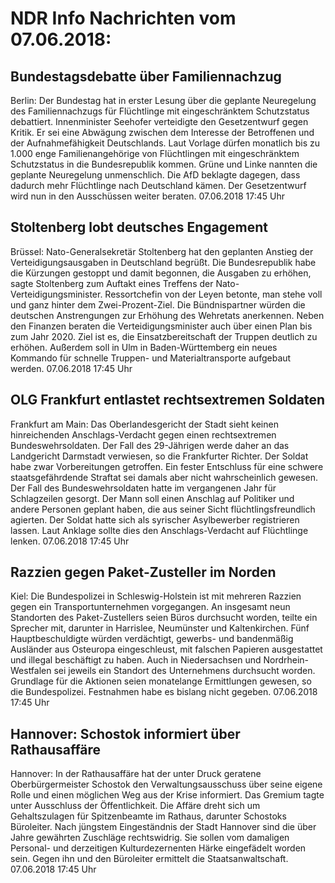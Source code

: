 # NDR Info Nachrichten vom 07.06.2018:


## Bundestagsdebatte über Familiennachzug
Berlin: Der Bundestag hat in erster Lesung über die geplante Neuregelung des Familiennachzugs für Flüchtlinge mit eingeschränktem Schutzstatus debattiert. Innenminister Seehofer verteidigte den Gesetzentwurf gegen Kritik. Er sei eine Abwägung zwischen dem Interesse der Betroffenen und der Aufnahmefähigkeit Deutschlands. Laut Vorlage dürfen monatlich bis zu 1.000 enge Familienangehörige von Flüchtlingen mit eingeschränktem Schutzstatus in die Bundesrepublik kommen. Grüne und Linke nannten die geplante Neuregelung unmenschlich. Die AfD beklagte dagegen, dass dadurch mehr Flüchtlinge nach Deutschland kämen. Der Gesetzentwurf wird nun in den Ausschüssen weiter beraten. 07.06.2018 17:45 Uhr 

## Stoltenberg lobt deutsches Engagement
Brüssel: Nato-Generalsekretär Stoltenberg hat den geplanten Anstieg der Verteidigungsausgaben in Deutschland begrüßt. Die Bundesrepublik habe die Kürzungen gestoppt und damit begonnen, die Ausgaben zu erhöhen, sagte Stoltenberg zum Auftakt eines Treffens der Nato-Verteidigungsminister. Ressortchefin von der Leyen betonte, man stehe voll und ganz hinter dem Zwei-Prozent-Ziel. Die Bündnispartner würden die deutschen Anstrengungen zur Erhöhung des Wehretats anerkennen. Neben den Finanzen beraten die Verteidigungsminister auch über einen Plan bis zum Jahr 2020. Ziel ist es, die Einsatzbereitschaft der Truppen deutlich zu erhöhen. Außerdem soll in Ulm in Baden-Württemberg ein neues Kommando für schnelle Truppen- und Materialtransporte aufgebaut werden. 07.06.2018 17:45 Uhr 

## OLG Frankfurt entlastet rechtsextremen Soldaten
Frankfurt am Main: Das Oberlandesgericht der Stadt sieht keinen hinreichenden Anschlags-Verdacht gegen einen rechtsextremen Bundeswehrsoldaten. Der Fall des 29-Jährigen werde daher an das Landgericht Darmstadt verwiesen, so die Frankfurter Richter. Der Soldat habe zwar Vorbereitungen getroffen. Ein fester Entschluss für eine schwere staatsgefährdende Straftat sei damals aber nicht wahrscheinlich gewesen. Der Fall des Bundeswehrsoldaten hatte im vergangenen Jahr für Schlagzeilen gesorgt. Der Mann soll einen Anschlag auf Politiker und andere Personen geplant haben, die aus seiner Sicht flüchtlingsfreundlich agierten. Der Soldat hatte sich als syrischer Asylbewerber registrieren lassen. Laut Anklage sollte dies den Anschlags-Verdacht auf Flüchtlinge lenken. 07.06.2018 17:45 Uhr 

## Razzien gegen Paket-Zusteller im Norden
Kiel: Die Bundespolizei in Schleswig-Holstein ist mit mehreren Razzien gegen ein Transportunternehmen vorgegangen. An insgesamt neun Standorten des Paket-Zustellers seien Büros durchsucht worden, teilte ein Sprecher mit, darunter in Harrislee, Neumünster und Kaltenkirchen. Fünf Hauptbeschuldigte würden verdächtigt, gewerbs- und bandenmäßig Ausländer aus Osteuropa eingeschleust, mit falschen Papieren ausgestattet und illegal beschäftigt zu haben. Auch in Niedersachsen und Nordrhein-Westfalen sei jeweils ein Standort des Unternehmens durchsucht worden. Grundlage für die Aktionen seien monatelange Ermittlungen gewesen, so die Bundespolizei. Festnahmen habe es bislang nicht gegeben. 07.06.2018 17:45 Uhr 

## Hannover: Schostok informiert über Rathausaffäre
Hannover: In der Rathausaffäre hat der unter Druck geratene Oberbürgermeister Schostok den Verwaltungsausschuss über seine eigene Rolle und einen möglichen Weg aus der Krise informiert. Das Gremium tagte unter Ausschluss der Öffentlichkeit. Die Affäre dreht sich um Gehaltszulagen für Spitzenbeamte im Rathaus, darunter Schostoks Büroleiter. Nach jüngstem Eingeständnis der Stadt Hannover sind die über Jahre gewährten Zuschläge rechtswidrig. Sie sollen vom damaligen Personal- und derzeitigen Kulturdezernenten Härke eingefädelt worden sein. Gegen ihn und den Büroleiter ermittelt die Staatsanwaltschaft. 07.06.2018 17:45 Uhr 
